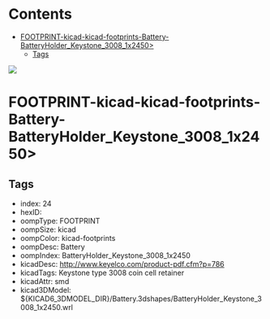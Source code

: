 



Contents
========

* [FOOTPRINT-kicad-kicad-footprints-Battery-BatteryHolder_Keystone_3008_1x2450>](#footprint-kicad-kicad-footprints-battery-batteryholder_keystone_3008_1x2450)
	* [Tags](#tags)
  
![][im]
# FOOTPRINT-kicad-kicad-footprints-Battery-BatteryHolder_Keystone_3008_1x2450>

## Tags

- index: 24
- hexID: 
- oompType: FOOTPRINT
- oompSize: kicad
- oompColor: kicad-footprints
- oompDesc: Battery
- oompIndex: BatteryHolder_Keystone_3008_1x2450
- kicadDesc: http://www.keyelco.com/product-pdf.cfm?p=786
- kicadTags: Keystone type 3008 coin cell retainer
- kicadAttr: smd
- kicad3DModel: ${KICAD6_3DMODEL_DIR}/Battery.3dshapes/BatteryHolder_Keystone_3008_1x2450.wrl



[im]: image.png
